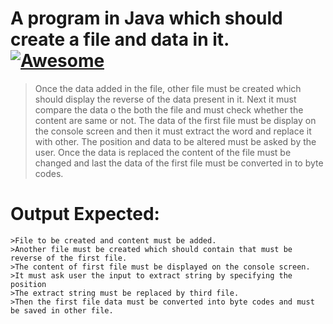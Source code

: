 # A program in Java which should create a file and data in it. [![Awesome](https://awesome.re/badge-flat2.svg)](https://awesome.re)

>Once the data added in the file, other file must be created which should display the reverse of the data present in it. Next it must compare the data o the both the file and must check whether the content are same or not. The data of the first file must be display on the console screen and then it must extract the word and replace it with other.  The position and data to be altered must be asked by the user. Once the data is replaced the content of the file must be changed and last the data of the first file must be converted in to byte codes. 
# Output Expected:
```
>File to be created and content must be added. 
>Another file must be created which should contain that must be reverse of the first file. 
>The content of first file must be displayed on the console screen. 
>It must ask user the input to extract string by specifying the position 
>The extract string must be replaced by third file. 
>Then the first file data must be converted into byte codes and must be saved in other file.
